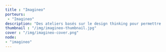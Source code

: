 ```yaml
---
title : "Imagineo"
porteurs: 
 - "Imagineo"
description: "Des ateliers basés sur le design thinking pour permettre aux jeunes adolescents de développer leur créativité et monter leurs propres projets en abordant des thématiques de société via des formats innovants."
thumbnail : "/img/imagineo-thumbnail.jpg"
cover : "/img/imagineo-cover.png"
node: 
- "imagineo"
---
```

